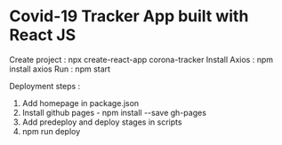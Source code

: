 # Covid-19 Tracker App built with React JS

Create project : npx create-react-app corona-tracker
Install Axios : npm install axios
Run : npm start

Deployment steps :
1. Add homepage in package.json
2. Install github pages - npm install --save gh-pages
3. Add predeploy and deploy stages in scripts
4. npm run deploy